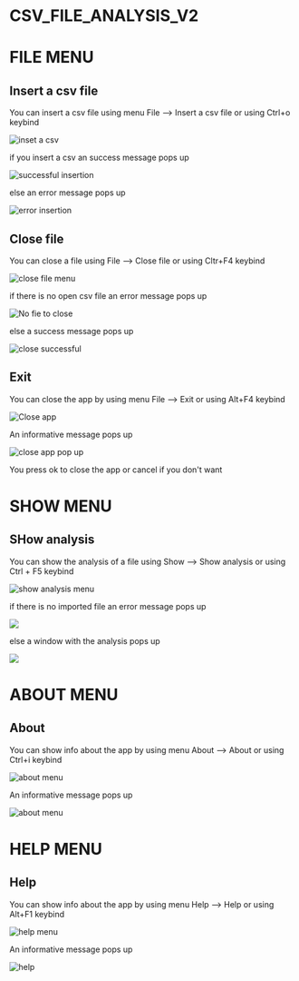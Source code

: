 # CSV_FILE_ANALYSIS_V2

# FILE MENU

## Insert a csv file

You can insert a csv file using menu File --> Insert a csv file or using Ctrl+o keybind

<p><img src = "images/file_menu/insert a csv file menu.png" title="inset a csv"/></p>


if you insert a csv an success message pops up

<p><img src="images/file_menu/successful insertion.png" title="successful insertion"/></p>

else an error message pops up

<p><img src="images/file_menu/file insertion error.png" title="error insertion"/></p>

## Close file

You can close a file using File --> Close file or using Cltr+F4 keybind

<p><img src="images/file_menu/close file menu.png" title = "close file menu"/></p>

if there is no open csv file an error message pops up

<p><img src = "images/file_menu/no file to close.png" title="No fie to close"/></p>

else a success message pops up 

<p><img src="images/file_menu/succesfully closed.png" title="close successful"/></p>


## Exit


You can close the app by using menu File --> Exit or using Alt+F4 keybind

<p><img src = "images/file_menu/exit menu.png" title="Close app"/></p> 

An informative message pops up

<p><img src ="images/file_menu/exit menu pop up.png" title="close app pop up"/> </p>

You press ok to close the app or cancel if you don't want


# SHOW MENU

## SHow analysis

You can show the analysis of a file using Show --> Show analysis or using Ctrl + F5 keybind

<p><img src = "images/show_menu/show analysis menu.png" title="show analysis menu"/></p>

if there is no imported file an error message pops up

<p><img src="images/show_menu/no imported error.png"/></p>

else a window with the analysis pops up

<p><img src="images/show_menu/analysis.png"/></p>


# ABOUT MENU

## About

You can show info about the app by using menu About --> About or using Ctrl+i keybind

<p><img src="images/about_menu/about menu.png" title="about menu"/></p>

An informative message pops up

<p><img src="images/about_menu/about.png" title="about menu"/></p> 

# HELP MENU

## Help

You can show info about the app by using menu Help --> Help or using Alt+F1 keybind

<p><img src="images/help_menu/help menu.png" title="help menu"/></p>

An informative message pops up

<p><img src="images/help_menu/help.png" title="help"/></p> 